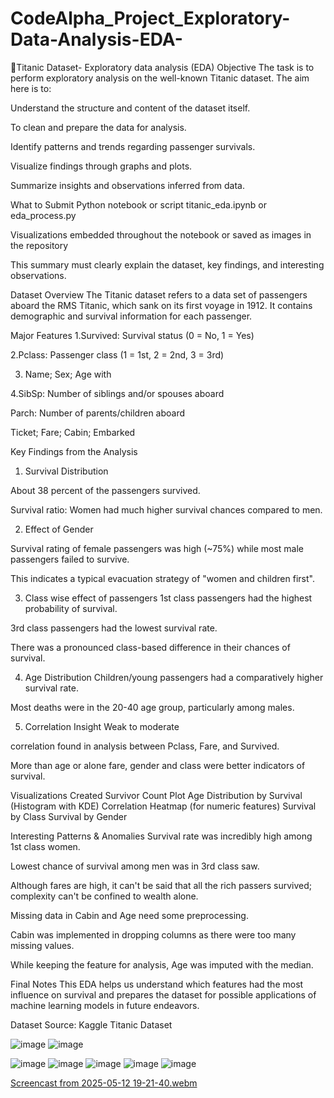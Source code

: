 # CodeAlpha_Project_Exploratory-Data-Analysis-EDA-

🚢Titanic Dataset- Exploratory data analysis (EDA)
Objective
The task is to perform exploratory analysis on the well-known Titanic dataset. The aim here is to:

Understand the structure and content of the dataset itself.

To clean and prepare the data for analysis.

Identify patterns and trends regarding passenger survivals.

Visualize findings through graphs and plots.

Summarize insights and observations inferred from data.

What to Submit
Python notebook or script titanic_eda.ipynb or eda_process.py

Visualizations embedded throughout the notebook or saved as images in the repository

This summary must clearly explain the dataset, key findings, and interesting observations.

Dataset Overview
The Titanic dataset refers to a data set of passengers aboard the RMS Titanic, which sank on its first voyage in 1912. It contains demographic and survival information for each passenger.

Major Features 
1.Survived: Survival status (0 = No, 1 = Yes) 

2.Pclass: Passenger class (1 = 1st, 2 = 2nd, 3 = 3rd)

3. Name; Sex; Age with

4.SibSp: Number of siblings and/or spouses aboard

Parch: Number of parents/children aboard

Ticket; Fare; Cabin; Embarked

Key Findings from the Analysis
1. Survival Distribution

About 38 percent of the passengers survived.

Survival ratio: Women had much higher survival chances compared to men.

2. Effect of Gender 

Survival rating of female passengers was high (~75%) while most male passengers failed to survive.

This indicates a typical evacuation strategy of "women and children first".

3. Class wise effect of passengers 
1st class passengers had the highest probability of survival.

3rd class passengers had the lowest survival rate.

There was a pronounced class-based difference in their chances of survival.

4. Age Distribution 
Children/young passengers had a comparatively higher survival rate.

Most deaths were in the 20-40 age group, particularly among males.

5. Correlation Insight Weak to moderate

correlation found in analysis between Pclass, Fare, and Survived. 

More than age or alone fare, gender and class were better indicators of survival.

Visualizations Created 
Survivor Count Plot 
Age Distribution by Survival (Histogram with KDE) 
Correlation Heatmap (for numeric features) 
Survival by Class 
Survival by Gender 

Interesting Patterns & Anomalies 
Survival rate was incredibly high among 1st class women. 

Lowest chance of survival among men was in 3rd class saw. 

Although fares are high, it can't be said that all the rich passers survived; complexity can't be confined to wealth alone. 

Missing data in Cabin and Age need some preprocessing. 

Cabin was implemented in dropping columns as there were too many missing values. 

While keeping the feature for analysis, Age was imputed with the median. 

Final Notes 
This EDA helps us understand which features had the most influence on survival and prepares the dataset for possible applications of machine learning models in future endeavors. 

Dataset Source: Kaggle Titanic Dataset

![image](https://github.com/user-attachments/assets/30e43d0b-5ab7-4f46-bca4-c4ac025a7ca7)
![image](https://github.com/user-attachments/assets/63fa3f30-44a6-423e-ae4a-3d357d57c044)

![image](https://github.com/user-attachments/assets/dc625513-0ab3-4937-b23e-cc0758d52acb)
![image](https://github.com/user-attachments/assets/3ccd1f9a-6099-4f5b-8a30-c1f1497ef66a)
![image](https://github.com/user-attachments/assets/23bde74e-0ca0-41ad-b2a4-e23b204e5f7c)
![image](https://github.com/user-attachments/assets/01792f6e-dc0f-4bf9-878d-066a2f68c10d)
![image](https://github.com/user-attachments/assets/d02cd0b2-9193-4e92-a363-1e3eea71428c)








[Screencast from 2025-05-12 19-21-40.webm](https://github.com/user-attachments/assets/f18332dd-ae15-404b-b6a1-ae2276a2bd64)
